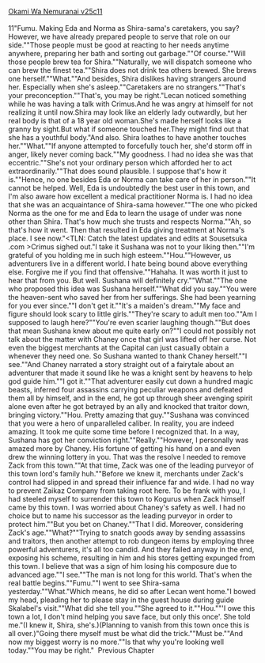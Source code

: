 [Okami Wa Nemuranai v25c11](https://www.sousetsuka.com/2020/08/okami-wa-nemuranai-2511.html)
<br/><br/>
11"Fumu. Making Eda and Norma as Shira-sama's caretakers, you say? However, we have already prepared people to serve that role on our side.""Those people must be good at reacting to her needs anytime anywhere, preparing her bath and sorting out garbage.""Of course.""Will those people brew tea for Shira.""Naturally, we will dispatch someone who can brew the finest tea.""Shira does not drink tea others brewed. She brews one herself.""What.""And besides, Shira dislikes having strangers around her. Especially when she's asleep.""Caretakers are no strangers.""That's your preconception.""That's, you may be right."Lecan noticed something while he was having a talk with Crimus.And he was angry at himself for not realizing it until now.Shira may look like an elderly lady outwardly, but her real body is that of a 18 year old woman.She's made herself looks like a granny by sight.But what if someone touched her.They might find out that she has a youthful body."And also. Shira loathes to have another touches her.""What.""If anyone attempted to forcefully touch her, she'd storm off in anger, likely never coming back.""My goodness. I had no idea she was that eccentric.""She's not your ordinary person which afforded her to act extraordinarily.""That does sound plausible. I suppose that's how it is.""Hence, no one besides Eda or Norma can take care of her in person.""It cannot be helped. Well, Eda is undoubtedly the best <Recovery> user in this town, and I'm also aware how excellent a medical practitioner Norma is. I had no idea that she was an acquaintance of Shira-sama however.""The one who picked Norma as the one for me and Eda to learn the usage of <Recovery> under was none other than Shira. That's how much she trusts and respects Norma.""Ah, so that's how it went. Then that resulted in Eda giving treatment at Norma's place. I see now."<TLN: Catch the latest updates and edits at Sousetsuka .com >Crimus sighed out."I take it Sushana was not to your liking then.""I'm grateful of you holding me in such high esteem.""Hou.""However, us adventurers live in a different world. I hate being bound above everything else. Forgive me if you find that offensive.""Hahaha. It was worth it just to hear that from you. But well. Sushana will definitely cry.""What.""The one who proposed this idea was Sushana herself.""What did you say.""You were the heaven-sent <knight riding on a winged horse> who saved her from her sufferings. She had been yearning for you ever since.""I don't get it.""It's a maiden's dream.""My face and figure should look scary to little girls.""They're scary to adult men too.""Am I supposed to laugh here?""You're even scarier laughing though.""But does that mean Sushana knew about me quite early on?""I could not possibly not talk about the matter with Chaney once that girl was lifted off her curse. Not even the biggest merchants at the Capital can just casually obtain a <God Cure> whenever they need one. So Sushana wanted to thank Chaney herself.""I see.""And Chaney narrated a story straight out of a fairytale about an adventurer that made it sound like he was a knight sent by heavens to help god guide him.""I got it.""That adventurer easily cut down a hundred magic beasts, inferred four assassins carrying peculiar weapons and defeated them all by himself, and in the end, he got up through sheer avenging spirit alone even after he got betrayed by an ally and knocked that traitor down, bringing victory.""Hou. Pretty amazing that guy.""Sushana was convinced that you were a hero of unparalleled caliber. In reality, you are indeed amazing. It took me quite some time before I recognized that. In a way, Sushana has got her conviction right.""Really.""However, I personally was amazed more by Chaney. His fortune of getting his hand on a <God Cure> and even drew the winning lottery in you. That was the resolve I needed to remove Zack from this town.""At that time, Zack was one of the leading purveyor of this town lord's family huh.""Before we knew it, merchants under Zack's control had slipped in and spread their influence far and wide. I had no way to prevent Zaikaz Company from taking root here. To be frank with you, I had steeled myself to surrender this town to Kogurus when Zack himself came by this town. I was worried about Chaney's safety as well. I had no choice but to name his successor as the leading purveyor in order to protect him.""But you bet on Chaney.""That I did. Moreover, considering Zack's age.""What?""Trying to snatch goods away by sending assassins and traitors, then another attempt to rob dungeon items by employing three powerful adventurers, it's all too candid. And they failed anyway in the end, exposing his scheme, resulting in him and his stores getting expunged from this town. I believe that was a sign of him losing his composure due to advanced age.""I see.""The man is not long for this world. That's when the real battle begins.""Fumu.""I went to see Shira-sama yesterday.""What."Which means, he did so after Lecan went home."I bowed my head, pleading her to please stay in the guest house during guide Skalabel's visit.""What did she tell you.""She agreed to it.""Hou.""'I owe this town a lot, I don't mind helping you save face, but only this once'. She told me."(I knew it, Shira, she's.)(Planning to vanish from this town once this is all over.)"Going there myself must be what did the trick.""Must be.""And now my biggest worry is no more.""Is that why you're looking well today.""You may be right."  Previous Chapter <br/>
